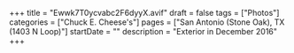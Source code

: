 +++
title = "Ewwk7T0ycvabc2F6dyyX.avif"
draft = false
tags = ["Photos"]
categories = ["Chuck E. Cheese's"]
pages = ["San Antonio (Stone Oak), TX (1403 N Loop)"]
startDate = ""
description = "Exterior in December 2016"
+++
